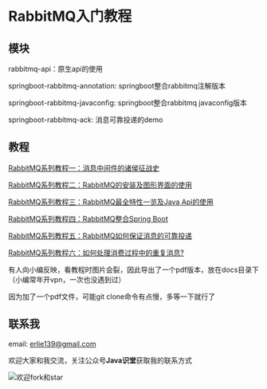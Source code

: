 # RabbitMQ入门教程

## 模块

rabbitmq-api：原生api的使用

springboot-rabbitmq-annotation: springboot整合rabbitmq注解版本

springboot-rabbitmq-javaconfig: springboot整合rabbitmq javaconfig版本

springboot-rabbitmq-ack: 消息可靠投递的demo

## 教程

[RabbitMQ系列教程一：消息中间件的诸侯征战史](https://github.com/erlieStar/rabbitmq-examples/blob/master/docs/RabbitMQ%E7%B3%BB%E5%88%97%E6%95%99%E7%A8%8B%E4%B8%80%EF%BC%9A%E6%B6%88%E6%81%AF%E4%B8%AD%E9%97%B4%E4%BB%B6%E7%9A%84%E8%AF%B8%E4%BE%AF%E5%BE%81%E6%88%98%E5%8F%B2.md)

[RabbitMQ系列教程二：RabbitMQ的安装及图形界面的使用](https://github.com/erlieStar/rabbitmq-examples/blob/master/docs/RabbitMQ%E7%B3%BB%E5%88%97%E6%95%99%E7%A8%8B%E4%BA%8C%EF%BC%9ARabbitMQ%E7%9A%84%E5%AE%89%E8%A3%85%E5%8F%8A%E5%9B%BE%E5%BD%A2%E7%95%8C%E9%9D%A2%E7%9A%84%E4%BD%BF%E7%94%A8.md)

[RabbitMQ系列教程三：RabbitMQ最全特性一览及Java Api的使用](https://github.com/erlieStar/rabbitmq-examples/blob/master/docs/RabbitMQ%E7%B3%BB%E5%88%97%E6%95%99%E7%A8%8B%E4%B8%89%EF%BC%9ARabbitMQ%E6%9C%80%E5%85%A8%E7%89%B9%E6%80%A7%E4%B8%80%E8%A7%88%E5%8F%8AJava%20Api%E7%9A%84%E4%BD%BF%E7%94%A8.md)

[RabbitMQ系列教程四：RabbitMQ整合Spring Boot](https://github.com/erlieStar/rabbitmq-examples/blob/master/docs/RabbitMQ%E7%B3%BB%E5%88%97%E6%95%99%E7%A8%8B%E5%9B%9B%EF%BC%9ARabbitMQ%E6%95%B4%E5%90%88Spring%20Boot.md)

[RabbitMQ系列教程五：RabbitMQ如何保证消息的可靠投递](https://github.com/erlieStar/rabbitmq-examples/blob/master/docs/RabbitMQ%E7%B3%BB%E5%88%97%E6%95%99%E7%A8%8B%E4%BA%94%EF%BC%9ARabbitMQ%E5%A6%82%E4%BD%95%E4%BF%9D%E8%AF%81%E6%B6%88%E6%81%AF%E7%9A%84%E5%8F%AF%E9%9D%A0%E6%8A%95%E9%80%92.md)

[RabbitMQ系列教程六：如何处理消费过程中的重复消息?](https://github.com/erlieStar/rabbitmq-examples/blob/master/docs/RabbitMQ%E7%B3%BB%E5%88%97%E6%95%99%E7%A8%8B%E5%85%AD%EF%BC%9A%E5%A6%82%E4%BD%95%E5%A4%84%E7%90%86%E6%B6%88%E8%B4%B9%E8%BF%87%E7%A8%8B%E4%B8%AD%E7%9A%84%E9%87%8D%E5%A4%8D%E6%B6%88%E6%81%AF.md)

有人向小编反映，看教程时图片会裂，因此导出了一个pdf版本，放在docs目录下（小编常年开vpn，一次也没遇到过）

因为加了一个pdf文件，可能git clone命令有点慢，多等一下就行了

## 联系我

email: erlie139@gmail.com

欢迎大家和我交流，关注公众号**Java识堂**获取我的联系方式
 
![欢迎fork和star](https://img-blog.csdnimg.cn/20200102100200903.jpg)
